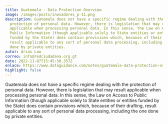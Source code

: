 ```yaml
---
title: Guatemala - Data Protection Overview
image: /images/posts/inovadores_p-11.png
description: Guatemala does not have a specific regime dealing with the
  protection of personal data. However, there is legislation that may result
  applicable when processing personal data. In this sense, the Law on Access to
  Public Information (though applicable solely to State entities or entities
  funded by the State) does contain provisions which, because of their drafting,
  result applicable to any sort of personal data processing, including the one
  done by private entities.
autor: Arias Law
correo: info@redciudadana.org.gt
date: 2022-11-07T15:45:50.357Z
enlace: https://www.dataguidance.com/notes/guatemala-data-protection-overview
highlight: false
---
```

Guatemala does not have a specific regime dealing with the protection of personal data. However, there is legislation that may result applicable when processing personal data. In this sense, the Law on Access to Public Information (though applicable solely to State entities or entities funded by the State) does contain provisions which, because of their drafting, result applicable to any sort of personal data processing, including the one done by private entities.